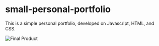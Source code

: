 # small-personal-portfolio
This is a simple personal portfolio, developed on Javascript, HTML, and CSS.

![Final Product](https://github.com/Shiroth07/small-personal-portfolio/assets/128440990/3a7565e5-f51d-4332-a9cb-4a428d4a37c8)
